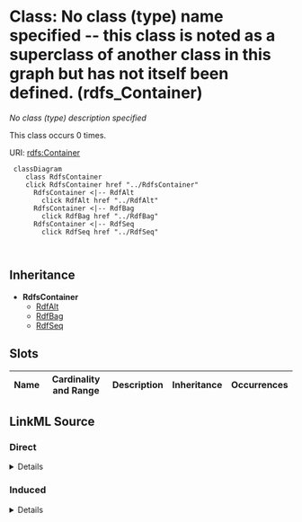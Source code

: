 

# Class: No class (type) name specified -- this class is noted as a superclass of another class in this graph but has not itself been defined. (rdfs_Container)


_No class (type) description specified_






This class occurs 0 times.


URI: [rdfs:Container](http://www.w3.org/2000/01/rdf-schema#Container)






```mermaid
 classDiagram
    class RdfsContainer
    click RdfsContainer href "../RdfsContainer"
      RdfsContainer <|-- RdfAlt
        click RdfAlt href "../RdfAlt"
      RdfsContainer <|-- RdfBag
        click RdfBag href "../RdfBag"
      RdfsContainer <|-- RdfSeq
        click RdfSeq href "../RdfSeq"
      
      
```





## Inheritance
* **RdfsContainer**
    * [RdfAlt](../classes/RdfAlt.md)
    * [RdfBag](../classes/RdfBag.md)
    * [RdfSeq](../classes/RdfSeq.md)



## Slots

| Name | Cardinality and Range | Description | Inheritance | Occurrences |
| ---  | --- | --- | --- | --- |














## LinkML Source

<!-- TODO: investigate https://stackoverflow.com/questions/37606292/how-to-create-tabbed-code-blocks-in-mkdocs-or-sphinx -->

### Direct

<details>

```yaml
name: rdfs_Container
conforms_to: No schema conformance document specified
annotations:
  count:
    tag: count
    value: 0
description: No class (type) description specified
title: No class (type) name specified -- this class is noted as a superclass of another
  class in this graph but has not itself been defined.
from_schema: hydrology-kg
rank: 1000
class_uri: rdfs:Container

```
</details>

### Induced

<details>

```yaml
name: rdfs_Container
conforms_to: No schema conformance document specified
annotations:
  count:
    tag: count
    value: 0
description: No class (type) description specified
title: No class (type) name specified -- this class is noted as a superclass of another
  class in this graph but has not itself been defined.
from_schema: hydrology-kg
rank: 1000
class_uri: rdfs:Container

```
</details>